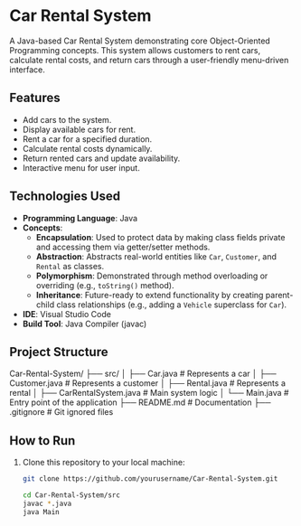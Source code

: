 # Car Rental System
A Java-based Car Rental System demonstrating core Object-Oriented Programming concepts. This system allows customers to rent cars, calculate rental costs, and return cars through a user-friendly menu-driven interface.

## Features
- Add cars to the system.
- Display available cars for rent.
- Rent a car for a specified duration.
- Calculate rental costs dynamically.
- Return rented cars and update availability.
- Interactive menu for user input.


## Technologies Used
- **Programming Language**: Java
- **Concepts**: 
  - **Encapsulation**: Used to protect data by making class fields private and accessing them via getter/setter methods.
  - **Abstraction**: Abstracts real-world entities like `Car`, `Customer`, and `Rental` as classes.
  - **Polymorphism**: Demonstrated through method overloading or overriding (e.g., `toString()` method).
  - **Inheritance**: Future-ready to extend functionality by creating parent-child class relationships (e.g., adding a `Vehicle` superclass for `Car`).
- **IDE**: Visual Studio Code
- **Build Tool**: Java Compiler (javac)


## Project Structure
Car-Rental-System/
├── src/
│   ├── Car.java          # Represents a car
│   ├── Customer.java     # Represents a customer
│   ├── Rental.java       # Represents a rental
│   ├── CarRentalSystem.java # Main system logic
│   └── Main.java         # Entry point of the application
├── README.md             # Documentation
├── .gitignore            # Git ignored files


## How to Run
1. Clone this repository to your local machine:
   ```bash
   git clone https://github.com/yourusername/Car-Rental-System.git

   cd Car-Rental-System/src
   javac *.java
   java Main



